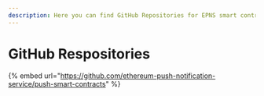 ```yaml
---
description: Here you can find GitHub Repositories for EPNS smart contracts..
---
```


# GitHub Respositories

{% embed url="https://github.com/ethereum-push-notification-service/push-smart-contracts" %}
